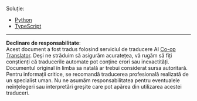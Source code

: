 <!--
CO_OP_TRANSLATOR_METADATA:
{
  "original_hash": "d6d1fa9e4295d1dff64bed2da94039a0",
  "translation_date": "2025-10-07T01:14:18+00:00",
  "source_file": "03-GettingStarted/11-simple-auth/solution/README.md",
  "language_code": "ro"
}
-->
Soluție:

- [Python](./python/README.md)
- [TypeScript](./typescript/README.md)

---

**Declinare de responsabilitate**:  
Acest document a fost tradus folosind serviciul de traducere AI [Co-op Translator](https://github.com/Azure/co-op-translator). Deși ne străduim să asigurăm acuratețea, vă rugăm să fiți conștienți că traducerile automate pot conține erori sau inexactități. Documentul original în limba sa natală ar trebui considerat sursa autoritară. Pentru informații critice, se recomandă traducerea profesională realizată de un specialist uman. Nu ne asumăm responsabilitatea pentru eventualele neînțelegeri sau interpretări greșite care pot apărea din utilizarea acestei traduceri.